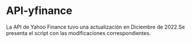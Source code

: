 # API-yfinance
La API de Yahoo Finance tuvo una actualización en Diciembre de 2022.Se presenta el script con las modificaciones correspondientes. 
